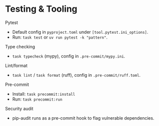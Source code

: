 # Testing & Tooling

Pytest
- Default config in `pyproject.toml` under `[tool.pytest.ini_options]`.
- Run: `task test` or `uv run pytest -k "pattern"`.

Type checking
- `task typecheck` (mypy), config in `.pre-commit/mypy.ini`.

Lint/format
- `task lint` / `task format` (ruff), config in `.pre-commit/ruff.toml`.

Pre-commit
- Install: `task precommit:install`
- Run: `task precommit:run`

Security audit
- pip-audit runs as a pre-commit hook to flag vulnerable dependencies.
